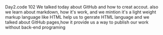 Day2.code 102
We talked today about GitHub and how to creat accout.
also we learn about markdown, how it's work, and we mintion it's a light weight markup language like HTML help us to genrate HTML language
and we talked about GitHub pages,how it provide us a way to publish our work without back-end programing  

